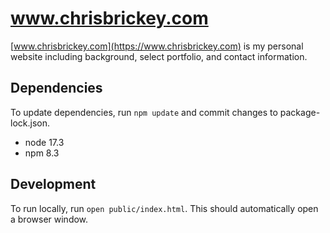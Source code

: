 # www.chrisbrickey.com

[www.chrisbrickey.com](https://www.chrisbrickey.com) is my personal website including background, select portfolio, and contact information.

## Dependencies
To update dependencies, run `npm update` and commit changes to package-lock.json.

* node 17.3
* npm 8.3

## Development
To run locally, run `open public/index.html`. This should automatically open a browser window.